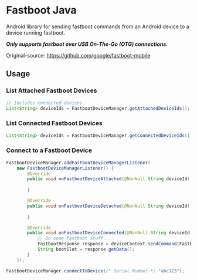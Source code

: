 # Fastboot Java

Android library for sending fastboot commands from an Android device to a device running fastboot.

***Only supports fastboot over USB On-The-Go (OTG) connections.***

Original-source: https://github.com/google/fastboot-mobile

## Usage
### List Attached Fastboot Devices
```java
// Includes connected devices.
List<String> deviceIds = FastbootDeviceManager.getAttachedDeviceIds();
```

### List Connected Fastboot Devices
```java
List<String> deviceIds = FastbootDeviceManager.getConnectedDeviceIds();
```

### Connect to a Fastboot Device
```java
FastbootDeviceManager.addFastbootDeviceManagerListener(
    new FastbootDeviceManagerListener() {
        @Override
        public void onFastbootDeviceAttached(@NonNull String deviceId) {
            
        }

        @Override
        public void onFastbootDeviceDetached(@NonNull String deviceId) {
            
        }

        @Override
        public void onFastbootDeviceConnected(@NonNull String deviceId, @NonNull FastbootDeviceContext deviceContext) {
            // Do some fastboot stuff...
            FastbootResponse response = deviceContext.sendCommand(FastbootCommand.getVar("current-slot"));
            String bootSlot = response.getData();
        }
    });

FastbootDeviceManager.connectToDevice(/* Serial Number */ "abc123");
```
